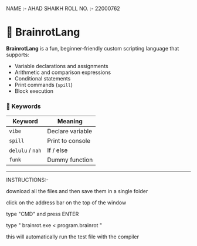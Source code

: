NAME :- AHAD SHAIKH 
ROLL NO. :- 22000762


# 🧠 BrainrotLang

**BrainrotLang** is a fun, beginner-friendly custom scripting language that supports:
- Variable declarations and assignments
- Arithmetic and comparison expressions
- Conditional statements
- Print commands (`spill`)
- Block execution

### 🚀 Keywords
| Keyword | Meaning |
|--------|---------|
| `vibe` | Declare variable |
| `spill` | Print to console |
| `delulu` / `nah` | If / else |
| `funk` | Dummy function |

---

INSTRUCTIONS:-

download all the files and then save them in a single folder 

click on the address bar on the top of the window 

type "CMD" and press ENTER

type "    brainrot.exe < program.brainrot     "


this will automatically run the test file with the compiler 


